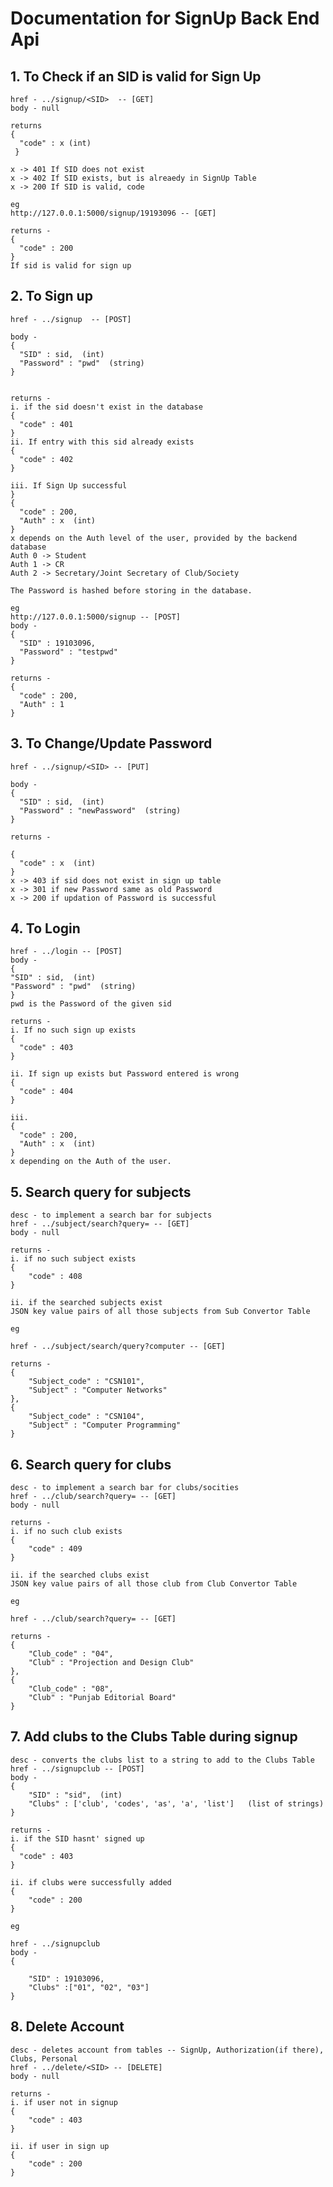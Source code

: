 # Documentation for SignUp Back End Api

## 1. To Check if an SID is valid for Sign Up

    href - ../signup/<SID>  -- [GET]
    body - null

    returns 
    {
      "code" : x (int)
     }

    x -> 401 If SID does not exist
    x -> 402 If SID exists, but is alreaedy in SignUp Table
    x -> 200 If SID is valid, code 

    eg 
    http://127.0.0.1:5000/signup/19193096 -- [GET]

    returns - 
    {
      "code" : 200
    }
    If sid is valid for sign up
  

## 2. To Sign up 
  
    href - ../signup  -- [POST]

    body - 
    {
      "SID" : sid,  (int)
      "Password" : "pwd"  (string)
    }


    returns - 
    i. if the sid doesn't exist in the database
    {
      "code" : 401
    }
    ii. If entry with this sid already exists 
    {
      "code" : 402
    }
    
    iii. If Sign Up successful
    }
    {
      "code" : 200,
      "Auth" : x  (int)
    }
    x depends on the Auth level of the user, provided by the backend database
    Auth 0 -> Student
    Auth 1 -> CR
    Auth 2 -> Secretary/Joint Secretary of Club/Society

    The Password is hashed before storing in the database.

    eg
    http://127.0.0.1:5000/signup -- [POST]
    body - 
    {
      "SID" : 19103096,
      "Password" : "testpwd"
    }

    returns - 
    {
      "code" : 200,
      "Auth" : 1
    }

  
  ## 3. To Change/Update Password

    href - ../signup/<SID> -- [PUT]
    
    body - 
    {
      "SID" : sid,  (int)
      "Password" : "newPassword"  (string)
    }
    
    returns - 

    {
      "code" : x  (int)
    }
    x -> 403 if sid does not exist in sign up table
    x -> 301 if new Password same as old Password
    x -> 200 if updation of Password is successful
    
    
## 4. To Login 
  
    href - ../login -- [POST]
    body - 
    {
    "SID" : sid,  (int)
    "Password" : "pwd"  (string)
    }
    pwd is the Password of the given sid
    
    returns - 
    i. If no such sign up exists
    {
      "code" : 403
    }
    
    ii. If sign up exists but Password entered is wrong
    {
      "code" : 404
    }
    
    iii. 
    {
      "code" : 200,
      "Auth" : x  (int)
    }
    x depending on the Auth of the user.


## 5. Search query for subjects

    desc - to implement a search bar for subjects
    href - ../subject/search?query= -- [GET]
    body - null

    returns - 
    i. if no such subject exists
    {
        "code" : 408
    }

    ii. if the searched subjects exist
    JSON key value pairs of all those subjects from Sub Convertor Table

    eg

    href - ../subject/search/query?computer -- [GET]

    returns - 
    {
        "Subject_code" : "CSN101",
        "Subject" : "Computer Networks"
    },
    {
        "Subject_code" : "CSN104",
        "Subject" : "Computer Programming"
    }


## 6. Search query for clubs

    desc - to implement a search bar for clubs/socities
    href - ../club/search?query= -- [GET]
    body - null

    returns - 
    i. if no such club exists
    {
        "code" : 409
    }

    ii. if the searched clubs exist
    JSON key value pairs of all those club from Club Convertor Table

    eg

    href - ../club/search?query= -- [GET]

    returns - 
    {
        "Club_code" : "04",
        "Club" : "Projection and Design Club"
    },
    {
        "Club_code" : "08",
        "Club" : "Punjab Editorial Board"
    }

## 7. Add clubs to the Clubs Table during signup

    desc - converts the clubs list to a string to add to the Clubs Table
    href - ../signupclub -- [POST]
    body - 
    {
        "SID" : "sid",  (int)
        "Clubs" : ['club', 'codes', 'as', 'a', 'list']   (list of strings)
    }

    returns - 
    i. if the SID hasnt' signed up
    {
      "code" : 403
    }

    ii. if clubs were successfully added
    {
        "code" : 200
    }

    eg 

    href - ../signupclub
    body -
    {

        "SID" : 19103096,
        "Clubs" :["01", "02", "03"]
    }


## 8. Delete Account 

    desc - deletes account from tables -- SignUp, Authorization(if there), Clubs, Personal
    href - ../delete/<SID> -- [DELETE]
    body - null

    returns - 
    i. if user not in signup
    {
        "code" : 403
    }

    ii. if user in sign up
    {
        "code" : 200
    }


